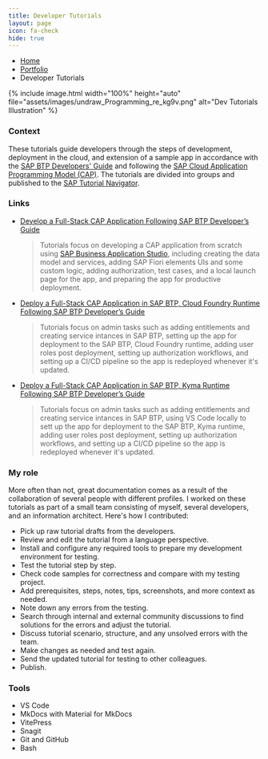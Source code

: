 ```yaml
---
title: Developer Tutorials
layout: page
icon: fa-check
hide: true
---
```


<ul class="breadcrumb">
  <li><a href="./#" class="icon fa-home">  Home</a></li>
  <li><a href="./#portfolio" class="icon fa-briefcase">  Portfolio</a></li>
  <li>Developer Tutorials</li>
</ul>


{% include image.html width="100%" height="auto" file="assets/images/undraw_Programming_re_kg9v.png" alt="Dev Tutorials Illustration" %}


### Context
These tutorials guide developers through the steps of development, deployment in the cloud, and extension of a sample app in accordance with the [SAP BTP Developers' Guide](https://help.sap.com/docs/btp/btp-developers-guide/tutorials-for-sap-cloud-application-programming-model?version=Cloud) and following the [SAP Cloud Application Programming Model (CAP)](https://cap.cloud.sap/docs/about/). The tutorials are divided into groups and published to the [SAP Tutorial Navigator](https://developers.sap.com/tutorial-navigator.html).

### Links
- [Develop a Full-Stack CAP Application Following SAP BTP Developer’s Guide](https://developers.sap.com/group.cap-application-full-stack.html) 
  > Tutorials focus on developing a CAP application from scratch using [SAP Business Application Studio](https://help.sap.com/docs/bas), including creating the data model and services, adding SAP Fiori elements UIs and some custom logic, adding authorization, test cases, and a local launch page for the app, and preparing the app for productive deployment.
- [Deploy a Full-Stack CAP Application in SAP BTP, Cloud Foundry Runtime Following SAP BTP Developer’s Guide](https://developers.sap.com/group.deploy-full-stack-cap-application.html)      
  > Tutorials focus on admin tasks such as adding entitlements and creating service intances in SAP BTP, setting up the app for deployment to the SAP BTP, Cloud Foundry runtime, adding user roles post deployment, setting up authorization workflows, and setting up a CI/CD pipeline so the app is redeployed whenever it's updated.
- [Deploy a Full-Stack CAP Application in SAP BTP, Kyma Runtime Following SAP BTP Developer’s Guide](https://developers.sap.com/group.deploy-full-stack-cap-kyma-runtime.html)
  > Tutorials focus on admin tasks such as adding entitlements and creating service intances in SAP BTP, using VS Code locally to sett up the app for deployment to the SAP BTP, Kyma runtime, adding user roles post deployment, setting up authorization workflows, and setting up a CI/CD pipeline so the app is redeployed whenever it's updated.


<!-- 
- [Build an Application End-to-End Using CAP, Node.js and VS Code](https://developers.sap.com/mission.btp-application-cap-e2e.html)
- [Configure and Run a Predefined SAP Continuous Integration and Delivery (CI/CD) Pipeline](https://developers.sap.com/tutorials/btp-app-ci-cd-btp.html)
- [Consume Remote Services from SAP S/4HANA Cloud Using CAP](https://developers.sap.com/mission.btp-consume-external-service-cap.html)
- [Consume Remote Services from SAP S/4HANA Using CAP](https://developers.sap.com/mission.btp-consume-external-service-s4hana-cap.html)
- [Consume Events from SAP S/4HANA Cloud Using CAP](https://developers.sap.com/mission.btp-consume-events-s4hana-cloud-cap.html)
- [Deploy Your CAP Application on SAP BTP Kyma Runtime](https://developers.sap.com/mission.btp-deploy-cap-kyma.html)
- [Create an SAP Fiori Elements-Based Analytical UI for your CAP Application](https://developers.sap.com/tutorials/btp-app-analytics-setup-use.html)
-->

### My role

More often than not, great documentation comes as a result of the collaboration of several people with different profiles. I worked on these tutorials as part of a small team consisting of myself, several developers, and an information architect. Here's how I contributed:

- Pick up raw tutorial drafts from the developers.
- Review and edit the tutorial from a language perspective.
- Install and configure any required tools to prepare my development environment for testing. 
- Test the tutorial step by step.
- Check code samples for correctness and compare with my testing project.
- Add prerequisites, steps, notes, tips, screenshots, and more context as needed.
- Note down any errors from the testing.
- Search through internal and external community discussions to find solutions for the errors and adjust the tutorial.
- Discuss tutorial scenario, structure, and any unsolved errors with the team.
- Make changes as needed and test again.
- Send the updated tutorial for testing to other colleagues. 
- Publish.


### Tools

- VS Code
- MkDocs with Material for MkDocs
- VitePress
- Snagit
- Git and GitHub
- Bash
